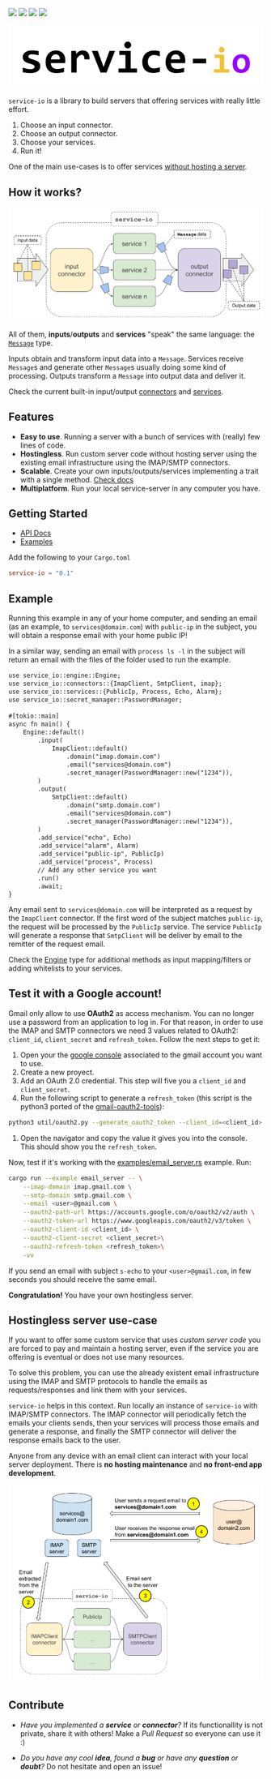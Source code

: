 [![](https://img.shields.io/crates/v/service-io)](https://crates.io/crates/service-io)
[![](https://img.shields.io/docsrs/service-io)](https://docs.rs/service-io)
[![](https://img.shields.io/crates/l/service-io)](https://www.apache.org/licenses/LICENSE-2.0.txt)
[![](https://img.shields.io/badge/bymeacoffee-donate-yellow)](https://www.buymeacoffee.com/lemunozm)

<p align="center">
  <img src="images/title.png" title="service-io">
</p>

`service-io` is a library to build servers that offering services with really little effort.

1. Choose an input connector.
2. Choose an output connector.
3. Choose your services.
4. Run it!

One of the main use-cases is to offer services [without hosting a server](#no-hosting-server).

## How it works?
<p align="center">
  <img src="images/library-schema.png" title="schema">
</p>

All of them, **inputs**/**outputs** and **services** "speak" the same language:
the [`Message`](https://docs.rs/service-io/latest/service_io/message/struct.Message.html) type.

Inputs obtain and transform input data into a `Message`.
Services receive `Message`s and generate other `Message`s usually doing some kind of processing.
Outputs transform a `Message` into output data and deliver it.

Check the current built-in input/output
[connectors](https://docs.rs/service-io/latest/service_io/connectors/index.html)
and
[services](https://docs.rs/service-io/latest/service_io/services/index.html).

## Features
- **Easy to use**. Running a server with a bunch of services with (really) few lines of code.
- **Hostingless**. Run custom server code without hosting server using the existing email infrastructure
  using the IMAP/SMTP connectors.
- **Scalable**. Create your own inputs/outputs/services implementing a trait with a single method.
  [Check docs](https://docs.rs/service-io/latest/service_io/interface/index.html)
- **Multiplatform**. Run your local service-server in any computer you have.

## Getting Started
- [API Docs](https://docs.rs/service-io/latest/service_io/)
- [Examples](examples)

Add the following to your `Cargo.toml`
```toml
service-io = "0.1"
```

## Example
Running this example in any of your home computer,
and sending an email (as an example, to `services@domain.com`)
with `public-ip` in the subject, you will obtain a response email with your home public IP!

In a similar way, sending an email with `process ls -l` in the subject will return
an email with the files of the folder used to run the example.

```rust,no_run
use service_io::engine::Engine;
use service_io::connectors::{ImapClient, SmtpClient, imap};
use service_io::services::{PublicIp, Process, Echo, Alarm};
use service_io::secret_manager::PasswordManager;

#[tokio::main]
async fn main() {
    Engine::default()
        .input(
            ImapClient::default()
                .domain("imap.domain.com")
                .email("services@domain.com")
                .secret_manager(PasswordManager::new("1234")),
        )
        .output(
            SmtpClient::default()
                .domain("smtp.domain.com")
                .email("services@domain.com")
                .secret_manager(PasswordManager::new("1234")),
        )
        .add_service("echo", Echo)
        .add_service("alarm", Alarm)
        .add_service("public-ip", PublicIp)
        .add_service("process", Process)
        // Add any other service you want
        .run()
        .await;
}
```

Any email sent to `services@domain.com` will be interpreted as a request by the `ImapClient` connector.
If the first word of the subject matches `public-ip`, the request will be processed by the `PublicIp` service.
The service `PublicIp` will generate a response that `SmtpClient` will be deliver by email
to the remitter of the request email.

Check the [Engine](https://docs.rs/service-io/latest/service_io/engine/struct.Engine.html) type
for additional methods as input mapping/filters or adding whitelists to your services.

## Test it with a Google account!
Gmail only allow to use **OAuth2** as access mechanism.
You can no longer use a password from an application to log in.
For that reason, in order to use the IMAP and SMTP connectors we need 3 values related to OAuth2: `client_id`, `client_secret` and `refresh_token`.
Follow the next steps to get it:
1. Open your the [google console](https://console.cloud.google.com) associated to the gmail account you want to use.
1. Create a new proyect.
1. Add an OAuth 2.0 credential. This step will five you a `client_id` and `client_secret`.
1. Run the following script to generate a `refresh_token` (this script is the python3 ported of the [gmail-oauth2-tools](https://github.com/google/gmail-oauth2-tools)):
```sh
python3 util/oauth2.py --generate_oauth2_token --client_id=<client_id> --client_secret=<client_secret>
```
1. Open the navigator and copy the value it gives you into the console. This should show you the `refresh_token`.

Now, test if it's working with the [examples/email_server.rs](examples/email_server.rs) example. Run:

```sh
cargo run --example email_server -- \
    --imap-domain imap.gmail.com \
    --smtp-domain smtp.gmail.com \
    --email <user>@gmail.com \
    --oauth2-path-url https://accounts.google.com/o/oauth2/v2/auth \
    --oauth2-token-url https://www.googleapis.com/oauth2/v3/token \
    --oauth2-client-id <client_id> \
    --oauth2-client-secret <client_secret>\
    --oauth2-refresh-token <refresh_token>\
    -vv
```

If you send an email with subject `s-echo` to your `<user>@gmail.com`, in few seconds you should receive the same email.

**Congratulation!** You have your own hostingless server.

## Hostingless server use-case <span id="no-hosting-server"/>
If you want to offer some custom service that uses *custom server code*
you are forced to pay and maintain a hosting server,
even if the service you are offering is eventual or does not use many resources.

To solve this problem, you can use the already existent email infrastructure
using the IMAP and SMTP protocols to handle the emails as requests/responses and link them with your services.

`service-io` helps in this context.
Run locally an instance of `service-io` with IMAP/SMTP connectors.
The IMAP connector will periodically fetch the emails your clients sends,
then your services will process those emails and generate a response,
and finally the SMTP connector will deliver the response emails back to the user.

Anyone from any device with an email client can interact with your local server deployment.
There is **no hosting maintenance** and **no front-end app development**.

<p align="center">
  <img src="images/no-hosting-server.png" title="schema">
</p>

## Contribute
- *Have you implemented a **service** or **connector**?*
  If its functionallity is not private, share it with others!
  Make a *Pull Request* so everyone can use it :)

- *Do you have any cool **idea**, found a **bug** or have any **question** or **doubt**?*
  Do not hesitate and open an issue!
